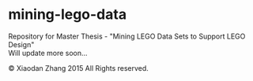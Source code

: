 # mining-lego-data
Repository for Master Thesis - "Mining LEGO Data Sets to Support LEGO Design"  
Will update more soon...  

© Xiaodan Zhang 2015 All Rights reserved.  
